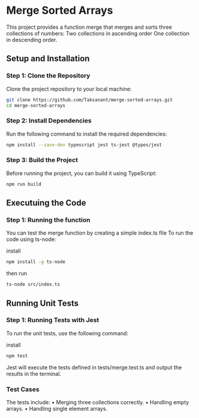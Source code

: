 # Merge Sorted Arrays

This project provides a function merge that merges and sorts three collections of numbers:
Two collections in ascending order
One collection in descending order.


## Setup and Installation

### Step 1: Clone the Repository

Clone the project repository to your local machine:

```bash
git clone https://github.com/Taksanant/merge-sorted-arrays.git
cd merge-sorted-arrays
 ```

### Step 2: Install Dependencies

Run the following command to install the required dependencies:

```bash
npm install --save-dev typescript jest ts-jest @types/jest
 ```

### Step 3: Build the Project

Before running the project, you can build it using TypeScript:

```bash
npm run build
 ```
## Executuing the Code

### Step 1: Running the function

You can test the merge function by creating a simple index.ts file
To run the code using ts-node:

install
```bash
npm install -g ts-node
 ```
then run
```bash
ts-node src/index.ts  
 ```

## Running Unit Tests

### Step 1: Running Tests with Jest 

To run the unit tests, use the following command:

install
```bash
npm test
 ```

Jest will execute the tests defined in tests/merge.test.ts and output the results in the terminal.

### Test Cases

The tests include:
  • Merging three collections correctly.
  • Handling empty arrays.
  • Handling single element arrays.







